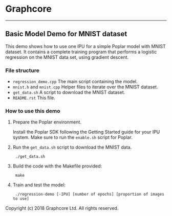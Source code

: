 # Graphcore

---
## Basic Model Demo for MNIST dataset

This demo shows how to use one IPU for a simple Poplar model with MNIST dataset.
It contains a complete training program that performs a logistic
regression on the MNIST data set, using gradient descent.

### File structure

* `regression_demo.cpp` The main script containing the model.
* `mnist.h` and `mnist.cpp` Helper files to iterate over the MNIST dataset.
* `get_data.sh` A script to download the MNIST dataset.
* `README.rst` This file.

### How to use this demo
1) Prepare the Poplar environment.

   Install the Poplar SDK following the Getting Started guide for your IPU system.
   Make sure to run the `enable.sh` script for Poplar.

2) Run the ``get_data.sh`` script to download the MNIST data.

        ./get_data.sh

3) Build the code with the Makefile provided:

        make

4) Train and test the model:

        ./regression-demo [-IPU] [number of epochs] [proportion of images to use]

Copyright (c) 2018 Graphcore Ltd. All rights reserved.
